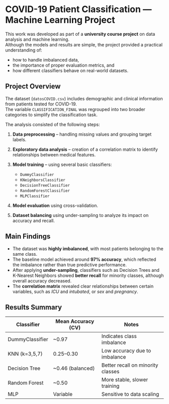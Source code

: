 # COVID-19 Patient Classification — Machine Learning Project
This work was developed as part of a **university course project** on data analysis and machine learning.  
Although the models and results are simple, the project provided a practical understanding of:
- how to handle imbalanced data,  
- the importance of proper evaluation metrics, and  
- how different classifiers behave on real-world datasets.

## Project Overview
The dataset (`datosCOVID.csv`) includes demographic and clinical information from patients tested for COVID-19.  
The variable `CLASSIFICATION_FINAL` was regrouped into two broader categories to simplify the classification task.

The analysis consisted of the following steps:
1. **Data preprocessing** – handling missing values and grouping target labels.  
2. **Exploratory data analysis** – creation of a correlation matrix to identify relationships between medical features.  
3. **Model training** – using several basic classifiers:
   - `DummyClassifier`  
   - `KNeighborsClassifier`  
   - `DecisionTreeClassifier`  
   - `RandomForestClassifier`  
   - `MLPClassifier`  

4. **Model evaluation** using cross-validation.  
5. **Dataset balancing** using under-sampling to analyze its impact on accuracy and recall.

## Main Findings

- The dataset was **highly imbalanced**, with most patients belonging to the same class.  
- The baseline model achieved around **97% accuracy**, which reflected the imbalance rather than true predictive performance.  
- After applying **under-sampling**, classifiers such as Decision Trees and K-Nearest Neighbors showed **better recall** for minority classes, although overall accuracy decreased.  
- The **correlation matrix** revealed clear relationships between certain variables, such as *ICU* and *intubated*, or *sex* and *pregnancy*.

## Results Summary

| Classifier | Mean Accuracy (CV) | Notes |
|-------------|--------------------|-------|
| DummyClassifier | ~0.97 | Indicates class imbalance |
| KNN (k=3,5,7) | 0.25–0.30 | Low accuracy due to imbalance |
| Decision Tree | ~0.46 (balanced) | Better recall on minority classes |
| Random Forest | ~0.50 | More stable, slower training |
| MLP | Variable | Sensitive to data scaling |
